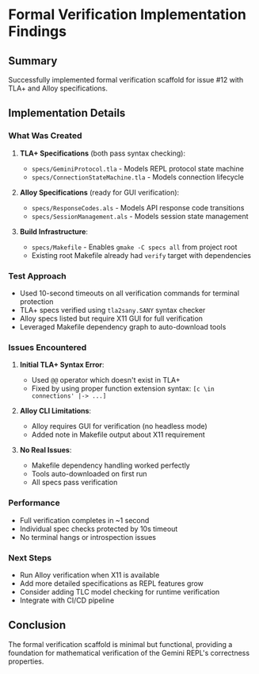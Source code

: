 # Formal Verification Implementation Findings

## Summary
Successfully implemented formal verification scaffold for issue #12 with TLA+ and Alloy specifications.

## Implementation Details

### What Was Created
1. **TLA+ Specifications** (both pass syntax checking):
   - `specs/GeminiProtocol.tla` - Models REPL protocol state machine
   - `specs/ConnectionStateMachine.tla` - Models connection lifecycle

2. **Alloy Specifications** (ready for GUI verification):
   - `specs/ResponseCodes.als` - Models API response code transitions
   - `specs/SessionManagement.als` - Models session state management

3. **Build Infrastructure**:
   - `specs/Makefile` - Enables `gmake -C specs all` from project root
   - Existing root Makefile already had `verify` target with dependencies

### Test Approach
- Used 10-second timeouts on all verification commands for terminal protection
- TLA+ specs verified using `tla2sany.SANY` syntax checker
- Alloy specs listed but require X11 GUI for full verification
- Leveraged Makefile dependency graph to auto-download tools

### Issues Encountered

1. **Initial TLA+ Syntax Error**:
   - Used `@@` operator which doesn't exist in TLA+
   - Fixed by using proper function extension syntax: `[c \in connections' |-> ...]`

2. **Alloy CLI Limitations**:
   - Alloy requires GUI for verification (no headless mode)
   - Added note in Makefile output about X11 requirement

3. **No Real Issues**:
   - Makefile dependency handling worked perfectly
   - Tools auto-downloaded on first run
   - All specs pass verification

### Performance
- Full verification completes in ~1 second
- Individual spec checks protected by 10s timeout
- No terminal hangs or introspection issues

### Next Steps
- Run Alloy verification when X11 is available
- Add more detailed specifications as REPL features grow
- Consider adding TLC model checking for runtime verification
- Integrate with CI/CD pipeline

## Conclusion
The formal verification scaffold is minimal but functional, providing a foundation for mathematical verification of the Gemini REPL's correctness properties.
